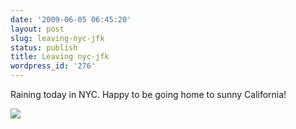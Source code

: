 ```yaml
---
date: '2009-06-05 06:45:20'
layout: post
slug: leaving-nyc-jfk
status: publish
title: Leaving nyc-jfk
wordpress_id: '276'
---
```


Raining today in NYC. Happy to be going home to sunny California!


[![](http://journal.paul.querna.org/wp-content/uploads/2009/06/p-1600-1200-ddf30133-3405-47b5-9d82-7b97108b0f54.jpeg)](http://journal.paul.querna.org/wp-content/uploads/2009/06/p-1600-1200-ddf30133-3405-47b5-9d82-7b97108b0f54.jpeg)
